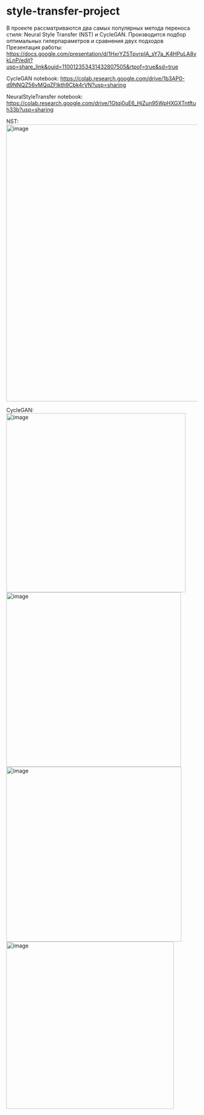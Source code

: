# style-transfer-project
В проекте рассматриваются два самых популярных метода переноса стиля: Neural Style Transfer (NST) и CycleGAN. Производится подбор оптимальных гиперпараметров и сравнения двух подходов
Презентация работы: https://docs.google.com/presentation/d/1HxrYZ5TpvrpIA_sY7a_K4HPuLA8vkLnP/edit?usp=share_link&ouid=110012353431432807505&rtpof=true&sd=true

CycleGAN notebook: https://colab.research.google.com/drive/1b3AP0-d9NNQZ56vMQqZFIkth9Cbk4rVN?usp=sharing

NeuralStyleTransfer notebook: https://colab.research.google.com/drive/1Gtqi0uE6_HjZun95WpHXGXTntftuh33b?usp=sharing

NST:
<img width="730" alt="image" src="https://github.com/user-attachments/assets/1eef2d2c-e3de-45c5-ae6a-d3d7c0c646e1" />

CycleGAN:
<img width="472" alt="image" src="https://github.com/user-attachments/assets/3a84eea1-9307-4a48-8841-9321b8f2b3fd" />
<img width="460" alt="image" src="https://github.com/user-attachments/assets/5e188ba1-1e51-40c6-8eba-cdc813b8e302" />
<img width="461" alt="image" src="https://github.com/user-attachments/assets/add15b33-f660-419d-8cf0-bcbd0ec65851" />
<img width="441" alt="image" src="https://github.com/user-attachments/assets/84d53466-8bd2-449f-8b90-b91218a1006d" />




